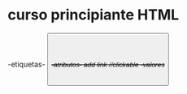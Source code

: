 # curso principiante HTML
-etiquetas- <button> <p>  <i> <strike> <div> <big> <small> <h1> <h2> <h3> <h4> <h5> <h6> <br> 
-atributos- add link //clickable 
-valores
